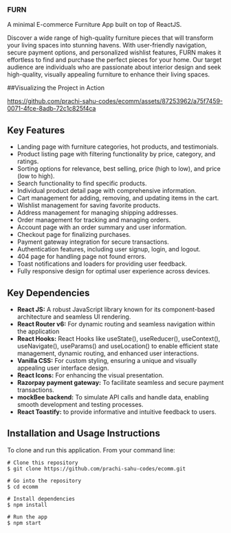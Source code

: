 ### FURN
A minimal E-commerce Furniture App built on top of ReactJS.

Discover a wide range of high-quality furniture pieces that will transform your living spaces into stunning havens. With user-friendly navigation, secure payment options, and personalized wishlist features, FURN makes it effortless to find and purchase the perfect pieces for your home. Our target audience are individuals who are passionate about interior design and seek high-quality, visually appealing furniture to enhance their living spaces. 

##Visualizing the Project in Action

https://github.com/prachi-sahu-codes/ecomm/assets/87253962/a75f7459-0071-4fce-8adb-72c1c825f4ca

## Key Features

- Landing page with furniture categories, hot products, and testimonials.
- Product listing page with filtering functionality by price, category, and ratings.
- Sorting options for relevance, best selling, price (high to low), and price (low to high).
- Search functionality to find specific products.
- Individual product detail page with comprehensive information.
- Cart management for adding, removing, and updating items in the cart.
- Wishlist management for saving favorite products.
- Address management for managing shipping addresses.
- Order management for tracking and managing orders.
- Account page with an order summary and user information.
- Checkout page for finalizing purchases.
- Payment gateway integration for secure transactions.
- Authentication features, including user signup, login, and logout.
- 404 page for handling page not found errors.
- Toast notifications and loaders for providing user feedback.
- Fully responsive design for optimal user experience across devices.

## Key Dependencies

- **React JS:** A robust JavaScript library known for its component-based architecture and seamless UI rendering.
- **React Router v6:** For dynamic routing and seamless navigation within the application
- **React Hooks:** React Hooks like useState(), useReducer(), useContext(), useNavigate(), useParams() and useLocation() to enable efficient state management, dynamic routing, and enhanced user interactions.
- **Vanilla CSS:** For custom styling, ensuring a unique and visually appealing user interface design.
- **React Icons:** For enhancing the visual presentation.
- **Razorpay payment gateway:** To facilitate seamless and secure payment transactions.
- **mockBee backend:** To simulate API calls and handle data, enabling smooth development and testing processes.
- **React Toastify:** to provide informative and intuitive feedback to users.

## Installation and Usage Instructions 
To clone and run this application. From your command line:
```
# Clone this repository
$ git clone https://github.com/prachi-sahu-codes/ecomm.git

# Go into the repository
$ cd ecomm

# Install dependencies
$ npm install

# Run the app
$ npm start
```
